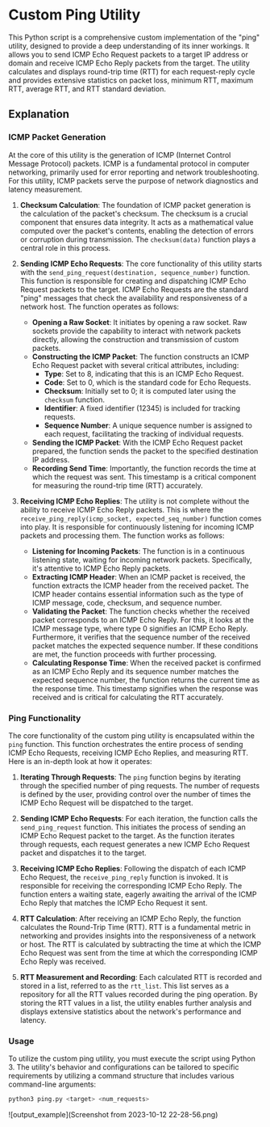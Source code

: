 # Custom Ping Utility

This Python script is a comprehensive custom implementation of the "ping" utility, designed to provide a deep understanding of its inner workings. It allows you to send ICMP Echo Request packets to a target IP address or domain and receive ICMP Echo Reply packets from the target. The utility calculates and displays round-trip time (RTT) for each request-reply cycle and provides extensive statistics on packet loss, minimum RTT, maximum RTT, average RTT, and RTT standard deviation.

## Explanation

### ICMP Packet Generation

At the core of this utility is the generation of ICMP (Internet Control Message Protocol) packets. ICMP is a fundamental protocol in computer networking, primarily used for error reporting and network troubleshooting. For this utility, ICMP packets serve the purpose of network diagnostics and latency measurement.

1. **Checksum Calculation**: The foundation of ICMP packet generation is the calculation of the packet's checksum. The checksum is a crucial component that ensures data integrity. It acts as a mathematical value computed over the packet's contents, enabling the detection of errors or corruption during transmission. The `checksum(data)` function plays a central role in this process.

2. **Sending ICMP Echo Requests**: The core functionality of this utility starts with the `send_ping_request(destination, sequence_number)` function. This function is responsible for creating and dispatching ICMP Echo Request packets to the target. ICMP Echo Requests are the standard "ping" messages that check the availability and responsiveness of a network host. The function operates as follows:
   - **Opening a Raw Socket**: It initiates by opening a raw socket. Raw sockets provide the capability to interact with network packets directly, allowing the construction and transmission of custom packets.
   - **Constructing the ICMP Packet**: The function constructs an ICMP Echo Request packet with several critical attributes, including:
     - **Type**: Set to 8, indicating that this is an ICMP Echo Request.
     - **Code**: Set to 0, which is the standard code for Echo Requests.
     - **Checksum**: Initially set to 0; it is computed later using the `checksum` function.
     - **Identifier**: A fixed identifier (12345) is included for tracking requests.
     - **Sequence Number**: A unique sequence number is assigned to each request, facilitating the tracking of individual requests.
   - **Sending the ICMP Packet**: With the ICMP Echo Request packet prepared, the function sends the packet to the specified destination IP address.
   - **Recording Send Time**: Importantly, the function records the time at which the request was sent. This timestamp is a critical component for measuring the round-trip time (RTT) accurately.

3. **Receiving ICMP Echo Replies**: The utility is not complete without the ability to receive ICMP Echo Reply packets. This is where the `receive_ping_reply(icmp_socket, expected_seq_number)` function comes into play. It is responsible for continuously listening for incoming ICMP packets and processing them. The function works as follows:
   - **Listening for Incoming Packets**: The function is in a continuous listening state, waiting for incoming network packets. Specifically, it's attentive to ICMP Echo Reply packets.
   - **Extracting ICMP Header**: When an ICMP packet is received, the function extracts the ICMP header from the received packet. The ICMP header contains essential information such as the type of ICMP message, code, checksum, and sequence number.
   - **Validating the Packet**: The function checks whether the received packet corresponds to an ICMP Echo Reply. For this, it looks at the ICMP message type, where type 0 signifies an ICMP Echo Reply. Furthermore, it verifies that the sequence number of the received packet matches the expected sequence number. If these conditions are met, the function proceeds with further processing.
   - **Calculating Response Time**: When the received packet is confirmed as an ICMP Echo Reply and its sequence number matches the expected sequence number, the function returns the current time as the response time. This timestamp signifies when the response was received and is critical for calculating the RTT accurately.

### Ping Functionality

The core functionality of the custom ping utility is encapsulated within the `ping` function. This function orchestrates the entire process of sending ICMP Echo Requests, receiving ICMP Echo Replies, and measuring RTT. Here is an in-depth look at how it operates:

1. **Iterating Through Requests**: The `ping` function begins by iterating through the specified number of ping requests. The number of requests is defined by the user, providing control over the number of times the ICMP Echo Request will be dispatched to the target.

2. **Sending ICMP Echo Requests**: For each iteration, the function calls the `send_ping_request` function. This initiates the process of sending an ICMP Echo Request packet to the target. As the function iterates through requests, each request generates a new ICMP Echo Request packet and dispatches it to the target.

3. **Receiving ICMP Echo Replies**: Following the dispatch of each ICMP Echo Request, the `receive_ping_reply` function is invoked. It is responsible for receiving the corresponding ICMP Echo Reply. The function enters a waiting state, eagerly awaiting the arrival of the ICMP Echo Reply that matches the ICMP Echo Request it sent.

4. **RTT Calculation**: After receiving an ICMP Echo Reply, the function calculates the Round-Trip Time (RTT). RTT is a fundamental metric in networking and provides insights into the responsiveness of a network or host. The RTT is calculated by subtracting the time at which the ICMP Echo Request was sent from the time at which the corresponding ICMP Echo Reply was received.

5. **RTT Measurement and Recording**: Each calculated RTT is recorded and stored in a list, referred to as the `rtt_list`. This list serves as a repository for all the RTT values recorded during the ping operation. By storing the RTT values in a list, the utility enables further analysis and displays extensive statistics about the network's performance and latency.

### Usage

To utilize the custom ping utility, you must execute the script using Python 3. The utility's behavior and configurations can be tailored to specific requirements by utilizing a command structure that includes various command-line arguments:

```bash
python3 ping.py <target> <num_requests>
```
![output_example](Screenshot from 2023-10-12 22-28-56.png)
